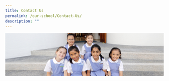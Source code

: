 ```yaml
---
title: Contact Us
permalink: /our-school/Contact-Us/
description: ""
---
```

![](/images/banner-contactus.jpg)